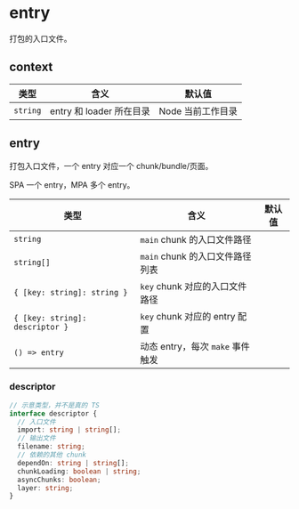 # entry

打包的入口文件。

## context

| 类型     | 含义                     | 默认值            |
| -------- | ------------------------ | ----------------- |
| `string` | entry 和 loader 所在目录 | Node 当前工作目录 |

## entry

打包入口文件，一个 entry 对应一个 chunk/bundle/页面。

SPA 一个 entry，MPA 多个 entry。

| 类型                            | 含义                             | 默认值 |
| ------------------------------- | -------------------------------- | ------ |
| `string`                        | `main` chunk 的入口文件路径      |        |
| `string[]`                      | `main` chunk 的入口文件路径列表  |        |
| `{ [key: string]: string }`     | `key` chunk 对应的入口文件路径   |        |
| `{ [key: string]: descriptor }` | `key` chunk 对应的 entry 配置    |        |
| `() => entry`                   | 动态 entry，每次 `make` 事件触发 |        |

### descriptor

```ts
// 示意类型，并不是真的 TS
interface descriptor {
  // 入口文件
  import: string | string[];
  // 输出文件
  filename: string;
  // 依赖的其他 chunk
  dependOn: string | string[];
  chunkLoading: boolean | string;
  asyncChunks: boolean;
  layer: string;
}
```
